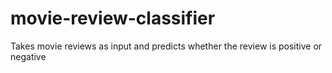 # movie-review-classifier

Takes movie reviews as input and predicts whether the review is positive or negative
